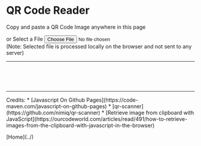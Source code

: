 # QR Code Reader

<script src="qr-scanner.umd.min.js"></script>
<script src="script.js"></script>
<p>
    Copy and paste a QR Code Image anywhere in this page
</p>

<canvas id="qrcode" style="width: 200px; height: 200px;"></canvas>

<p/>
or Select a File
<input type="file" id="file-selector" />
<br/>
(Note: Selected file is processed locally on the browser and not sent to any server)
<hr/>
<div id="data"></div>
<script src="bottom.js"></script>
<br/><br/><br/>
<hr/>
Credits:
* [Javascript On Github Pages](https://code-maven.com/javascript-on-github-pages)
* [qr-scanner](https://github.com/nimiq/qr-scanner)
* [Retrieve image from clipboard with JavaScript](https://ourcodeworld.com/articles/read/491/how-to-retrieve-images-from-the-clipboard-with-javascript-in-the-browser)
<p/>
[Home](../)
